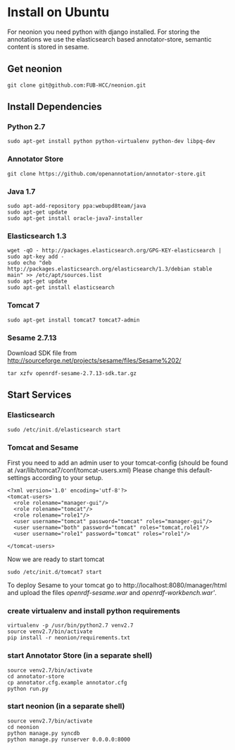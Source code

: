 # Install on Ubuntu

For neonion you need python with django installed. 
For storing the annotations we use the elasticsearch based annotator-store, semantic content is stored in sesame.

## Get neonion
```
git clone git@github.com:FUB-HCC/neonion.git
```

## Install Dependencies

### Python 2.7
```
sudo apt-get install python python-virtualenv python-dev libpq-dev
```

### Annotator Store
```
git clone https://github.com/openannotation/annotator-store.git
```

### Java 1.7
```
sudo apt-add-repository ppa:webupd8team/java
sudo apt-get update
sudo apt-get install oracle-java7-installer
```

### Elasticsearch 1.3
```
wget -qO - http://packages.elasticsearch.org/GPG-KEY-elasticsearch | sudo apt-key add -
sudo echo "deb http://packages.elasticsearch.org/elasticsearch/1.3/debian stable main" >> /etc/apt/sources.list
sudo apt-get update
sudo apt-get install elasticsearch
```

### Tomcat 7
```
sudo apt-get install tomcat7 tomcat7-admin
```

### Sesame 2.7.13
Download SDK file from http://sourceforge.net/projects/sesame/files/Sesame%202/

```
tar xzfv openrdf-sesame-2.7.13-sdk.tar.gz
```

## Start Services

### Elasticsearch
```
sudo /etc/init.d/elasticsearch start
```

### Tomcat and Sesame
First you need to add an admin user to your tomcat-config (should be found at /var/lib/tomcat7/conf/tomcat-users.xml) 
Please change this default-settings according to your setup.
 
```
<?xml version='1.0' encoding='utf-8'?>
<tomcat-users>
  <role rolename="manager-gui"/>
  <role rolename="tomcat"/>
  <role rolename="role1"/>
  <user username="tomcat" password="tomcat" roles="manager-gui"/>
  <user username="both" password="tomcat" roles="tomcat,role1"/>
  <user username="role1" password="tomcat" roles="role1"/>
 
</tomcat-users>
```

Now we are ready to start tomcat

```
sudo /etc/init.d/tomcat7 start
```

To deploy Sesame to your tomcat go to http://localhost:8080/manager/html and upload the files *openrdf-sesame.war* and *openrdf-workbench.war'*.


### create virtualenv and install python requirements
```
virtualenv -p /usr/bin/python2.7 venv2.7
source venv2.7/bin/activate
pip install -r neonion/requirements.txt
```

### start Annotator Store (in a separate shell)
```
source venv2.7/bin/activate
cd annotator-store
cp annotator.cfg.example annotator.cfg
python run.py
```

### start neonion (in a separate shell)
```
source venv2.7/bin/activate
cd neonion
python manage.py syncdb
python manage.py runserver 0.0.0.0:8000
```